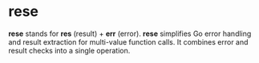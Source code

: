 # rese
**rese** stands for **res** (result) + **err** (error). **rese** simplifies Go error handling and result extraction for multi-value function calls. It combines error and result checks into a single operation.
